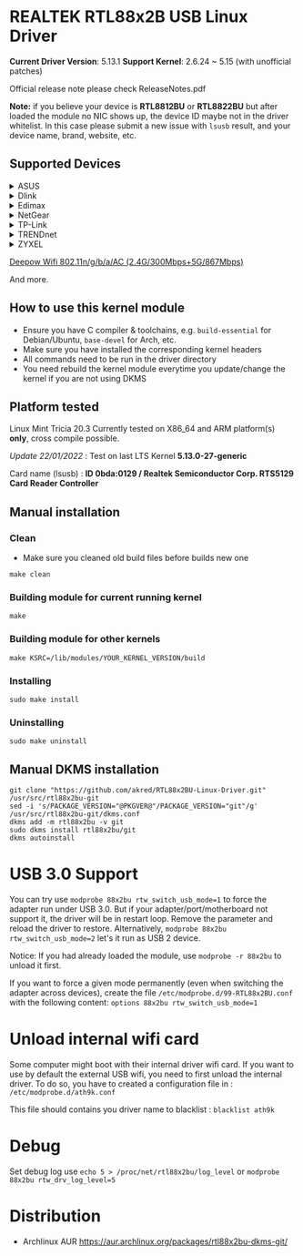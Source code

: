 # REALTEK RTL88x2B USB Linux Driver
**Current Driver Version**: 5.13.1
**Support Kernel**: 2.6.24 ~ 5.15 (with unofficial patches)

Official release note please check ReleaseNotes.pdf

**Note:** if you believe your device is **RTL8812BU** or **RTL8822BU** but after loaded the module no NIC shows up, the device ID maybe not in the driver whitelist. In this case please submit a new issue with `lsusb` result, and your device name, brand, website, etc.

## Supported Devices
<details>
  <summary>
    ASUS
  </summary>
  
* ASUS AC1300 USB-AC55 B1
* ASUS U2
* ASUS USB-AC53 Nano
* ASUS USB-AC58
</details>

<details>
  <summary>
    Dlink
  </summary>
  
* Dlink - DWA-181
* Dlink - DWA-182
</details>

<details>
  <summary>
    Edimax
  </summary>
  
* Edimax EW-7822ULC
* Edimax EW-7822UTC
* Edimax EW-7822UAD
</details>

<details>
  <summary>
    NetGear
  </summary>
  
* NetGear A6150
</details>

<details>
  <summary>
    TP-Link
  </summary>
  
* TP-Link Archer T3U
* TP-Link Archer T3U Plus
* TP-Link Archer T4U V3
* TP-Link Archer T4U Plus
</details>

<details>
  <summary>
    TRENDnet
  </summary>
  
* TRENDnet TEW-808UBM
</details>
  
<details>
  <summary>
    ZYXEL
  </summary>
  
* ZYXEL NWD6602
</details>

[Deepow Wifi 802.11n/g/b/a/AC (2.4G/300Mbps+5G/867Mbps)](https://www.amazon.fr/Dongle-Wifi-Adaptateur-Wireless-600Mbps/dp/B07NVJLPDD/ref=sr_1_5?keywords=Moglor&qid=1556401118&s=gateway&sr=8-5&th=1)
  

And more.

## How to use this kernel module
* Ensure you have C compiler & toolchains, e.g. `build-essential` for Debian/Ubuntu, `base-devel` for Arch, etc.
* Make sure you have installed the corresponding kernel headers
* All commands need to be run in the driver directory
* You need rebuild the kernel module everytime you update/change the kernel if you are not using DKMS

## Platform tested

Linux Mint Tricia 20.3
Currently tested on X86_64 and ARM platform(s) **only**, cross compile possible.

_Update 22/01/2022_ : Test on last LTS Kernel **5.13.0-27-generic**

Card name (lsusb) : **ID 0bda:0129 / Realtek Semiconductor Corp. RTS5129 Card Reader Controller**


## Manual installation
### Clean
* Make sure you cleaned old build files before builds new one
```
make clean
```

### Building module for current running kernel
```
make
```

### Building module for other kernels
```
make KSRC=/lib/modules/YOUR_KERNEL_VERSION/build
```

### Installing
```
sudo make install
```

### Uninstalling
```
sudo make uninstall
```

## Manual DKMS installation
```
git clone "https://github.com/akred/RTL88x2BU-Linux-Driver.git" /usr/src/rtl88x2bu-git
sed -i 's/PACKAGE_VERSION="@PKGVER@"/PACKAGE_VERSION="git"/g' /usr/src/rtl88x2bu-git/dkms.conf
dkms add -m rtl88x2bu -v git
sudo dkms install rtl88x2bu/git
dkms autoinstall
```

# USB 3.0 Support
You can try use `modprobe 88x2bu rtw_switch_usb_mode=1` to force the adapter run under USB 3.0. But if your adapter/port/motherboard not support it, the driver will be in restart loop. Remove the parameter and reload the driver to restore. Alternatively, `modprobe 88x2bu rtw_switch_usb_mode=2` let\'s it run as USB 2 device.

Notice: If you had already loaded the module, use `modprobe -r 88x2bu` to unload it first.

If you want to force a given mode permanently (even when switching the adapter across devices), create the file `/etc/modprobe.d/99-RTL88x2BU.conf` with the following content:
`options 88x2bu rtw_switch_usb_mode=1`

# Unload internal wifi card
Some computer might boot with their internal driver wifi card. If you want to use by default the external USB wifi, you need to first unload the internal driver.
To do so, you have to created a configuration file in :
`/etc/modprobe.d/ath9k.conf`

This file should contains you driver name to blacklist :
`blacklist ath9k`


# Debug
Set debug log use `echo 5 > /proc/net/rtl88x2bu/log_level` or `modprobe 88x2bu rtw_drv_log_level=5`

# Distribution
* Archlinux AUR https://aur.archlinux.org/packages/rtl88x2bu-dkms-git/
